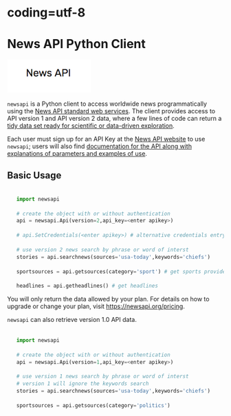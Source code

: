 # coding=utf-8

News API Python Client
=================================

![file](data/newsApi.png)

`newsapi` is a Python client to access worldwide news programmatically using the [News API standard web services](https://newsapi.org/). The client provides access to API version 1 and API version 2 data, where a few lines of code can return a [tidy data set ready for scientific or data-driven exploration](http://vita.had.co.nz/papers/tidy-data.pdf).


Each user must sign up for an API Key at the [News API website](https://newsapi.org/register/) to use `newsapi`; users will also find [documentation for the API along with explanations of parameters and examples of use](https://newsapi.org/docs).


Basic Usage
-------------------------------

```python

   import newsapi

   # create the object with or without authentication
   api = newsapi.Api(version=2,api_key=<enter apikey>)
   
   # api.SetCredentials(<enter apikey>) # alternative credentials entry

   # use version 2 news search by phrase or word of interst
   stories = api.searchnews(sources='usa-today',keywords='chiefs')

   sportsources = api.getsources(category='sport') # get sports providers

   headlines = api.getheadlines() # get headlines
```

You will only return the data allowed by your plan.  For details on how to
upgrade or change your plan, visit https://newsapi.org/pricing.

``newsapi`` can also retrieve version 1.0 API data.

```python

   import newsapi

   # create the object with or without authentication
   api = newsapi.Api(version=1,api_key=<enter apikey>)

   # use version 1 news search by phrase or word of interst
   # version 1 will ignore the keywords search
   stories = api.searchnews(sources='usa-today',keywords='chiefs')

   sportsources = api.getsources(category='politics')

```
